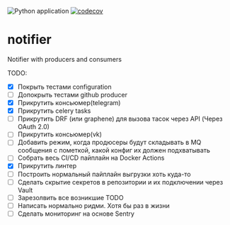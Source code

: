 ![Python application](https://github.com/HagasSaan/notifier/workflows/Python%20application/badge.svg)
[![codecov](https://codecov.io/gh/HagasSaan/notifier/branch/master/graph/badge.svg)](https://codecov.io/gh/HagasSaan/notifier)

# notifier
Notifier with producers and consumers


TODO:
- [x] Покрыть тестами configuration
- [ ] Допокрыть тестами github producer
- [x] Прикрутить консьюмер(telegram)
- [x] Прикрутить celery tasks
- [ ] Прикрутить DRF (или graphene) для вызова тасок через API (Через OAuth 2.0)
- [ ] Прикрутить консьюмер(vk)
- [ ] Добавить режим, когда продюсеры будут складывать в MQ сообщения с пометкой, какой конфиг их должен подхватывать
- [ ] Собрать весь CI/CD пайплайн на Docker Actions
- [x] Прикрутить линтер
- [ ] Построить нормальный пайплайн выгрузки хоть куда-то
- [ ] Сделать скрытие секретов в репозитории и их подключении через Vault
- [ ] Зарезолвить все возникшие TODO
- [ ] Написать нормально ридми. Хотя бы раз в жизни
- [ ] Сделать мониторинг на основе Sentry
